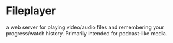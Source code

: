 # Fileplayer
a web server for playing video/audio files and remembering your progress/watch history. Primarily intended for podcast-like media.
